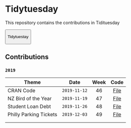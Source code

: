 
<!-- README.md is generated from README.Rmd. Please edit that file -->

# Tidytuesday

<!-- badges: start -->

<!-- badges: end -->

This repository contains the contributions in
Tidituesday

<form action="https://github.com/rfordatascience/tidytuesday">

<button type="submit">

Tidytuestay

</button>

</form>

## Contributions

### `2019`

<!-- <details><summary>2019</summary> -->

| Theme                  |     Date     | Week |                                            Code                                             |
| ---------------------- | :----------: | :--: | :-----------------------------------------------------------------------------------------: |
| CRAN Code              | `2019-11-12` |  46  | <a href="https://duvancho321.github.io/Tidyuesday/Folder/12-11-19" target="_blank">File</a> |
| NZ Bird of the Year    | `2019-11-19` |  47  | <a href="https://duvancho321.github.io/Tidyuesday/Folder/19-11-19" target="_blank">File</a> |
| Student Loan Debt      | `2019-11-26` |  48  | <a href="https://duvancho321.github.io/Tidyuesday/Folder/26-11-19" target="_blank">File</a> |
| Philly Parking Tickets | `2019-12-03` |  49  | <a href="https://duvancho321.github.io/Tidyuesday/Folder/01-12-19" target="_blank">File</a> |
|                        |              |      |                                                                                             |
|                        |              |      |                                                                                             |
